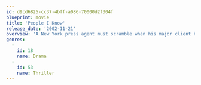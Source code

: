 ```yaml
---
id: d9cd6825-cc37-4bff-a086-70000d2f304f
blueprint: movie
title: 'People I Know'
release_date: '2002-11-21'
overview: 'A New York press agent must scramble when his major client becomes embroiled in a huge scandal.'
genres:
  -
    id: 18
    name: Drama
  -
    id: 53
    name: Thriller
---
```

